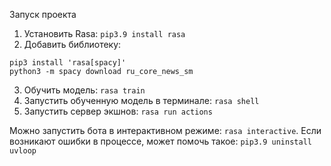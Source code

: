 Запуск проекта

1. Установить Rasa: `pip3.9 install rasa`
2. Добавить библиотеку: 
```
pip3 install 'rasa[spacy]'
python3 -m spacy download ru_core_news_sm
```
3. Обучить модель: `rasa train`
4. Запустить обученную модель в терминале: `rasa shell`
5. Запустить сервер экшнов: `rasa run actions`

Можно запустить бота в интерактивном режиме: `rasa interactive`. Если возникают ошибки в процессе,
может помочь такое: `pip3.9 uninstall uvloop`